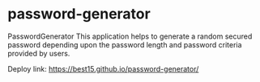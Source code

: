 # password-generator
PasswordGenerator
This application helps to generate a random secured password depending upon the password length and password criteria provided by users.

Deploy link:  https://best15.github.io/password-generator/